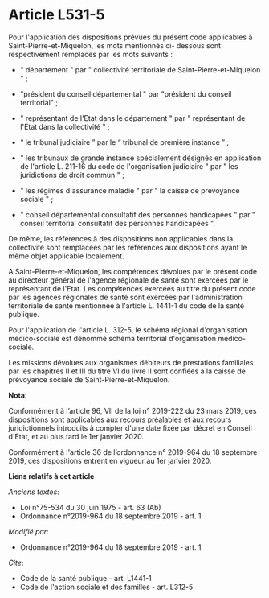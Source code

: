 # Article L531-5

Pour l'application des dispositions prévues du présent code applicables à Saint-Pierre-et-Miquelon, les mots mentionnés ci-
dessous sont respectivement remplacés par les mots suivants :

- " département " par " collectivité territoriale de Saint-Pierre-et-Miquelon " ;

- "président du conseil départemental " par "président du conseil territorial" ;

- " représentant de l'Etat dans le département " par " représentant de l'Etat dans la collectivité " ;

- “ le tribunal judiciaire ” par le “ tribunal de première instance ” ;

- " les tribunaux de grande instance spécialement désignés en application de l'article L. 211-16 du code de l'organisation
judiciaire " par " les juridictions de droit commun " ;

- " les régimes d'assurance maladie " par " la caisse de prévoyance sociale " ;

- " conseil départemental consultatif des personnes handicapées " par " conseil territorial consultatif des personnes
handicapées ".

De même, les références à des dispositions non applicables dans la collectivité sont remplacées par les références aux
dispositions ayant le même objet applicable localement.

A Saint-Pierre-et-Miquelon, les compétences dévolues par le présent code au directeur général de l'agence régionale de santé
sont exercées par le représentant de l'Etat. Les compétences exercées au titre du présent code par les agences régionales de
santé sont exercées par l'administration territoriale de santé mentionnée à l'article L. 1441-1 du code de la santé publique.

Pour l'application de l'article L. 312-5, le schéma régional d'organisation médico-sociale est dénommé schéma territorial
d'organisation médico-sociale.

Les missions dévolues aux organismes débiteurs de prestations familiales par les chapitres II et III du titre VI du livre II
sont confiées à la caisse de prévoyance sociale de Saint-Pierre-et-Miquelon.

**Nota:**

Conformément à l’article 96, VII de la loi n° 2019-222 du 23 mars 2019, ces dispositions sont applicables aux recours
préalables et aux recours juridictionnels introduits à compter d'une date fixée par décret en Conseil d'Etat, et au plus tard
le 1er janvier 2020.

Conformément à l'article 36 de l’ordonnance n° 2019-964 du 18 septembre 2019, ces dispositions entrent en vigueur au 1er
janvier 2020.

**Liens relatifs à cet article**

_Anciens textes_:

  - Loi n°75-534 du 30 juin 1975 - art. 63 (Ab)
  - Ordonnance n°2019-964 du 18 septembre 2019 - art. 1

_Modifié par_:

  - Ordonnance n°2019-964 du 18 septembre 2019 - art. 1

_Cite_:

  - Code de la santé publique - art. L1441-1
  - Code de l'action sociale et des familles - art. L312-5
